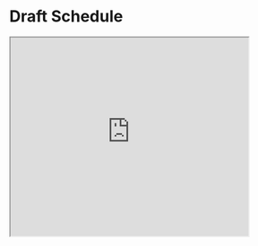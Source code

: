 # Draft Schedule

<iframe src="https://www.youtube.com/embed/HRl3TNmT8HU?rel=0&wmode=opaque"
width="425" height="355" allow="fullscreen" />

We are planning on a different process for the future, with the following
changes:

1.  A consistent release schedule each year.
2.  Two releases per year: Spring and Fall
3.  Making the survey tool open most of the year.

**Q2-Q3 Phase** **Apr** Submission **May** Submission **Jun** Vetting **Jul**
Resolution **Aug** Production **15** Final candidate tagged **Sep** Production
**15** Release **30** *Survey Tool updated* **Q4-Q1 Phase** **Oct** Submission
**Nov** Submission **Dec** Vetting **Jan** Resolution **Feb** Production **15**
Final candidate tagged **Mar** Production **15** Release **30** *Survey Tool
updated*

The Spring release is intended to be less data-intensive, with a shorter vetting
period because of the December holidays. The 2013 Spring release has just a
limited internal data phase, because it needs to be shortened to adjust to the
new schedule.

Rather than having the Survey tool unavailable except during the Main Submission
and Vetting periods, it would be available most of the year: It would be taken
down during the Resolution phase, and occasionally for a week for updates or
structural changes before the Main Submission phase. The two important periods
for translators would be:

*   Submission: translators are asked to flesh out missing data, and check for
    consistency.
*   Vetting: translators are asked to review all changed or conflicted values,
    and reach consensus.
